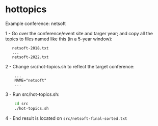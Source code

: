 # hottopics

Example conference: netsoft

1 - Go over the conference/event site and targer year; and copy all the topics to files named like this (in a 5-year window):
```
   netsoft-2018.txt
   ...
   netsoft-2022.txt
```

2 - Change src/hot-topics.sh to reflect the target conference:
```
    ...
	NAME="netsoft"
    ...
```
3 - Run src/hot-topics.sh:
```bash
    cd src
    ./hot-topics.sh
```	
4 - End result is located on `src/netsoft-final-sorted.txt`


